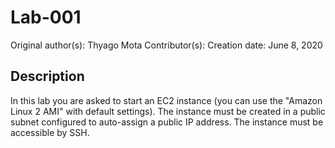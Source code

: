 # Lab-001

Original author(s): Thyago Mota
Contributor(s):
Creation date: June 8, 2020

## Description
In this lab you are asked to start an EC2 instance (you can use the "Amazon Linux 2 AMI" with default settings).  The instance must be created in a public subnet configured to auto-assign a public IP address.  The instance must be accessible by SSH.
